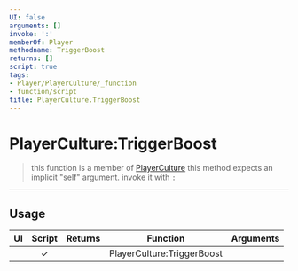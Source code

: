 ```yaml
---
UI: false
arguments: []
invoke: ':'
memberOf: Player
methodname: TriggerBoost
returns: []
script: true
tags:
- Player/PlayerCulture/_function
- function/script
title: PlayerCulture.TriggerBoost
---
```

# PlayerCulture:TriggerBoost
> this function is a member of [PlayerCulture](civ-6/lua/PlayerCulture.md)
> this method expects an implicit "self" argument. invoke it with `:`
-----
## Usage
|  UI | Script | Returns | Function | Arguments |
|:---:|:------:|-------:|:--------:|:---------|
| |✓||PlayerCulture:TriggerBoost||
